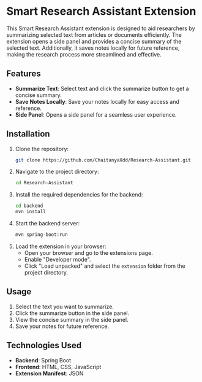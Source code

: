 # Smart Research Assistant Extension

This Smart Research Assistant extension is designed to aid researchers by summarizing selected text from articles or documents efficiently. The extension opens a side panel and provides a concise summary of the selected text. Additionally, it saves notes locally for future reference, making the research process more streamlined and effective.

## Features

- **Summarize Text**: Select text and click the summarize button to get a concise summary.
- **Save Notes Locally**: Save your notes locally for easy access and reference.
- **Side Panel**: Opens a side panel for a seamless user experience.

## Installation

1. Clone the repository:
    ```bash
    git clone https://github.com/ChaitanyaXdd/Research-Assistant.git
    ```
2. Navigate to the project directory:
    ```bash
    cd Research-Assistant
    ```
3. Install the required dependencies for the backend:
    ```bash
    cd backend
    mvn install
    ```
4. Start the backend server:
    ```bash
    mvn spring-boot:run
    ```
5. Load the extension in your browser:
    - Open your browser and go to the extensions page.
    - Enable "Developer mode".
    - Click "Load unpacked" and select the `extension` folder from the project directory.

## Usage

1. Select the text you want to summarize.
2. Click the summarize button in the side panel.
3. View the concise summary in the side panel.
4. Save your notes for future reference.

## Technologies Used

- **Backend**: Spring Boot
- **Frontend**: HTML, CSS, JavaScript
- **Extension Manifest**: JSON
